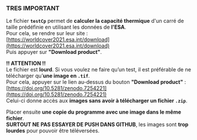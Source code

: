 ### TRES IMPORTANT

Le fichier **`testCp`** permet de **calculer la capacité thermique** d'un carré de taille prédéfinie en utilisant les données de **l'ESA**.  
Pour cela, se rendre sur leur site : [https://worldcover2021.esa.int/download](https://worldcover2021.esa.int/download)  
Puis appuyer sur **"Download product"**.

**!! ATTENTION !!**  
Le fichier est **lourd**. Si vous voulez ne faire qu’un test, il est préférable de ne télécharger qu’**une image en `.tif`**.  
Pour cela, appuyer sur le lien au-dessus du bouton **"Download product"** :  
[https://doi.org/10.5281/zenodo.7254221](https://doi.org/10.5281/zenodo.7254221)  
Celui-ci donne accès aux **images sans avoir à télécharger un fichier `.zip`**.

Placer ensuite **une copie du programme avec une image dans le même fichier**.  
**SURTOUT NE PAS ESSAYER DE PUSH DANS GITHUB**, les images sont **trop lourdes** pour pouvoir être téléversées.






